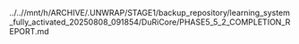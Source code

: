 ../..//mnt/h/ARCHIVE/.UNWRAP/STAGE1/backup_repository/learning_system_fully_activated_20250808_091854/DuRiCore/PHASE5_5_2_COMPLETION_REPORT.md